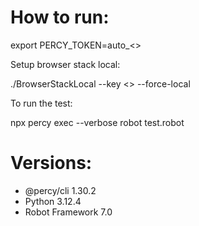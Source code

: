 # How to run:
   export PERCY_TOKEN=auto_<>
   
   Setup browser stack local:
   
   ./BrowserStackLocal --key <> --force-local 
   
   To run the test:

   npx percy exec --verbose robot test.robot
   



# Versions: 

- @percy/cli 1.30.2
- Python 3.12.4
- Robot Framework 7.0 
